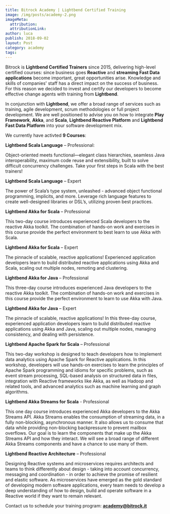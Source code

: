 ```yaml
---
title: Bitrock Academy | Lightbend Certified Training
image: /img/posts/academy-2.png
imageMeta:
  attribution:
  attributionLink:
author: luca
publish: 2018-09-02
layout: Post
category: academy
tags:
---
```


<image-align src="/img/lightbend-logo.png" alt="Lightbend" align="left" />

Bitrock is **Lightbend Certified Trainers** since 2015, delivering high-level certified courses: since business goes **Reactive** and **streaming Fast Data applications** become important, great opportunities arise. <!-- more -->  Knowledge and skills of companies' staff has a direct impact on the success of business. For this reason we decided to invest and certify our developers to become effective change agents with training from **Lightbend**.

In conjunction with **Lightbend**, we offer a broad range of services such as training, agile development, scrum methodologies or full project development. We are well positioned to advise you on how to integrate **Play Framework**, **Akka**, and **Scala**, **Lightbend Reactive Platform** and **Lightbend Fast Data Platform** into your software development mix.

We currently have activted **9 Courses**:

**Lightbend Scala Language** – Professional: 

Object-oriented meets functional—elegant class hierarchies, seamless Java interoperability, maximum code reuse and extensibility, built to solve difficult concurrency challenges. Take your first steps in Scala with the best trainers!

**Lightbend Scala Language** – Expert

The power of Scala’s type system, unleashed - advanced object functional programming, implicits, and more. Leverage rich language features to create well-designed libraries or DSL’s, utilizing proven best practices.

**Lightbend Akka for Scala** – Professional

This two-day course introduces experienced Scala developers to the reactive Akka toolkit. The combination of hands-on work and exercises in this course provide the perfect environment to best learn to use Akka with Scala.

**Lightbend Akka for Scala** – Expert

The pinnacle of scalable, reactive applications! Experienced application developers learn to build distributed reactive applications using Akka and Scala, scaling out multiple nodes, remoting and clustering.

**Lightbend Akka for Java** – Professional

This three-day course introduces experienced Java developers to the reactive Akka toolkit. The combination of hands-on work and exercises in this course provide the perfect environment to learn to use Akka with Java.

**Lightbend Akka for Java** – Expert

The pinnacle of scalable, reactive applications! In this three-day course, experienced application developers learn to build distributed reactive applications using Akka and Java, scaling out multiple nodes, managing consistency, and dealing with persistence.

**Lightbend Apache Spark for Scala** – Professional

This two-day workshop is designed to teach developers how to implement data analytics using Apache Spark for Reactive applications. In this workshop, developers will use hands-on exercises to learn the principles of Apache Spark programming and idioms for specific problems, such as event stream processing, SQL-based analysis on structured data in files, integration with Reactive frameworks like Akka, as well as Hadoop and related tools, and advanced analytics such as machine learning and graph algorithms.

**Lightbend Akka Streams for Scala** - Professional

This one day course introduces experienced Akka developers to the Akka Streams API. Akka Streams enables the consumption of streaming data, in a fully non-blocking, asynchronous manner. It also allows us to consume that data while providing non-blocking backpressure to prevent mailbox overflows. Our goal is to learn the components that make up the Akka Streams API and how they interact. We will see a broad range of different Akka Streams components and have a chance to use many of them.

**Lightbend Reactive Architecture** – Professional

Designing Reactive systems and microservices requires architects and teams to think differently about design - taking into account concurrency, messaging and coordination - in order to achieve the promise of resilient and elastic software. As microservices have emerged as the gold standard of developing modern software applications, every team needs to develop a deep understanding of how to design, build and operate software in a Reactive world if they want to remain relevant.

Contact us to schedule your training program: **[academy@bitrock.it](mailto:academy@bitrock.it)**